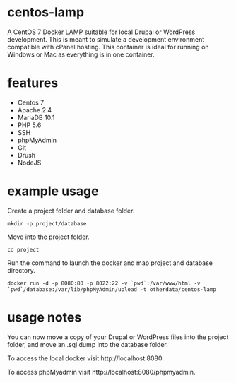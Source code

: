 # centos-lamp
A CentOS 7 Docker LAMP suitable for local Drupal or WordPress development. This is meant to simulate a development environment compatible with cPanel hosting. This container is ideal for running on Windows or Mac as everything is in one container.

# features
- Centos 7
- Apache 2.4
- MariaDB 10.1
- PHP 5.6
- SSH
- phpMyAdmin
- Git
- Drush
- NodeJS

# example usage

Create a project folder and database folder.

`mkdir -p project/database`

Move into the project folder.

`cd project`

Run the command to launch the docker and map project and database directory.

``docker run -d -p 8080:80 -p 8022:22 -v `pwd`:/var/www/html -v `pwd`/database:/var/lib/phpMyAdmin/upload -t otherdata/centos-lamp``

# usage notes

You can now move a copy of your Drupal or WordPress files into the project folder, and move an .sql dump into the database folder. 

To access the local docker visit http://localhost:8080.  

To access phpMyadmin visit http://localhost:8080/phpmyadmin.   
